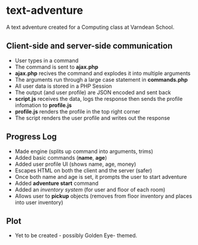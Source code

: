 text-adventure
==============

A text adventure created for a Computing class at Varndean School.

Client-side and server-side communication
-----------------------------------------

  * User types in a command
  * The command is sent to **ajax.php**
  * **ajax.php** recives the command and explodes it into multiple arguments
  * The arguments run through a large case statement in **commands.php**
  * All user data is stored in a PHP Session
  * The output (and user profile) are JSON encoded and sent back
  * **script.js** receives the data, logs the response then sends the profile infomation to **profile.js**
  * **profile.js** renders the profile in the top right corner
  * The script renders the user profile and writes out the response

Progress Log
------------

  * Made engine (splits up command into arguments, trims)
  * Added basic commands (**name**, **age**)
  * Added user profile UI (shows name, age, money)
  * Escapes HTML on both the client and the server (safer)
  * Once both name and age is set, it prompts the user to start adventure
  * Added **adventure start** command
  * Added an *inventory system* (for user and floor of each room)
  * Allows user to **pickup** objects (removes from floor inventory and places into user inventory)

Plot
----

* Yet to be created - possibly Golden Eye- themed.
